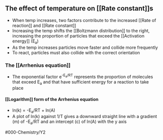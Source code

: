 ## The effect of temperature on [[Rate constant]]s
- When temp increases, two factors contribute to the increased [[Rate of reaction]] and [[Rate constant]]
- Increasing the temp shifts the [[Boltzmann distribution]] to the right, increasing the proportion of particles that exceed the [[Activation energy]] (E<sub>a</sub>)
- As the temp increases particles move faster and collide more frequently
- To react, particles must also collide with the correct orientation

### The [[Arrhenius equation]]
- The exponential factor e<sup>-E<sub>a</sub>/RT</sup> represents the proportion of molecules that exceed E<sub>a</sub> and that have sufficient energy for a reaction to take place

#### [[Logarithm]] form of the Arrhenius equation
- ln(k) = -E<sub>a</sub>/RT + ln(A)
- A plot of ln(k) against 1/T gives a downward straight line with a gradient (m) of -E<sub>a</sub>/RT and an intercept (c) of ln(A) with the y axis

#000-Chemistry/Y2